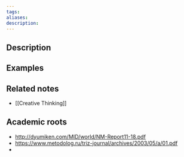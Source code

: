 ```yaml
---
tags: 
aliases: 
description:
---
```


## Description


## Examples 


## Related notes 
- [[Creative Thinking]]

## Academic roots
- http://dyumiken.com/MID/world/NM-Report11-18.pdf
- https://www.metodolog.ru/triz-journal/archives/2003/05/a/01.pdf
- 
